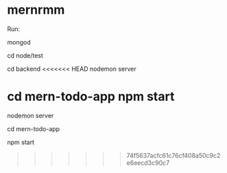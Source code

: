 # mernrmm

Run:

mongod

cd node/test

cd backend
<<<<<<< HEAD
    nodemon server

cd mern-todo-app
    npm start
=======

nodemon server

cd mern-todo-app

npm start

>>>>>>> 74f5637acfc61c76cf408a50c9c2e6eecd3c90c7

